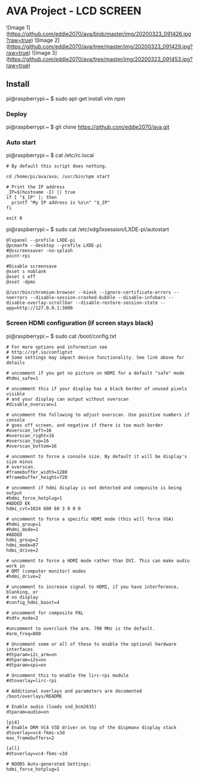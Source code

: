 # AVA Project - LCD SCREEN

![Image 1] (https://github.com/eddie2070/ava/blob/master/img/20200323_091426.jpg?raw=true)
![Image 2] (https://github.com/eddie2070/ava/tree/master/img/20200323_091429.jpg?raw=true)
![Image 3] (https://github.com/eddie2070/ava/tree/master/img/20200323_091453.jpg?raw=true)


## Install

pi@raspberrypi:~ $ sudo apt-get install vim npm

### Deploy
pi@raspberrypi:~ $ git clone https://github.com/eddie2070/ava.git

### Auto start

pi@raspberrypi:~ $ cat /etc/rc.local
```
# By default this script does nothing.

cd /home/pi/ava/ava; /usr/bin/npm start

# Print the IP address
_IP=$(hostname -I) || true
if [ "$_IP" ]; then
  printf "My IP address is %s\n" "$_IP"
fi

exit 0
```

pi@raspberrypi:~ $ sudo cat /etc/xdg/lxsession/LXDE-pi/autostart

```
@lxpanel --profile LXDE-pi
@pcmanfm --desktop --profile LXDE-pi
#@xscreensaver -no-splash
point-rpi

#Disable screensave
@xset s noblank
@xset s off
@xset -dpms

@/usr/bin/chromium-browser --kiosk --ignore-certificate-errors --noerrors --disable-session-crashed-bubble --disable-infobars --disable-overlay-scrollbar --disable-restore-session-state --app=http://127.0.0.1:3000
```

### Screen HDMI configuration (if screen stays black)

pi@raspberrypi:~ $ sudo cat /boot/config.txt
```
# For more options and information see
# http://rpf.io/configtxt
# Some settings may impact device functionality. See link above for details

# uncomment if you get no picture on HDMI for a default "safe" mode
#hdmi_safe=1

# uncomment this if your display has a black border of unused pixels visible
# and your display can output without overscan
#disable_overscan=1

# uncomment the following to adjust overscan. Use positive numbers if console
# goes off screen, and negative if there is too much border
#overscan_left=16
#overscan_right=16
#overscan_top=16
#overscan_bottom=16

# uncomment to force a console size. By default it will be display's size minus
# overscan.
#framebuffer_width=1280
#framebuffer_height=720

# uncomment if hdmi display is not detected and composite is being output
#hdmi_force_hotplug=1
#ADDED EK
hdmi_cvt=1024 600 60 3 0 0 0

# uncomment to force a specific HDMI mode (this will force VGA)
#hdmi_group=1
#hdmi_mode=1
#ADDED
hdmi_group=2
hdmi_mode=87
hdmi_drive=2

# uncomment to force a HDMI mode rather than DVI. This can make audio work in
# DMT (computer monitor) modes
#hdmi_drive=2

# uncomment to increase signal to HDMI, if you have interference, blanking, or
# no display
#config_hdmi_boost=4

# uncomment for composite PAL
#sdtv_mode=2

#uncomment to overclock the arm. 700 MHz is the default.
#arm_freq=800

# Uncomment some or all of these to enable the optional hardware interfaces
#dtparam=i2c_arm=on
#dtparam=i2s=on
#dtparam=spi=on

# Uncomment this to enable the lirc-rpi module
#dtoverlay=lirc-rpi

# Additional overlays and parameters are documented /boot/overlays/README

# Enable audio (loads snd_bcm2835)
dtparam=audio=on

[pi4]
# Enable DRM VC4 V3D driver on top of the dispmanx display stack
dtoverlay=vc4-fkms-v3d
max_framebuffers=2

[all]
#dtoverlay=vc4-fkms-v3d

# NOOBS Auto-generated Settings:
hdmi_force_hotplug=1
```